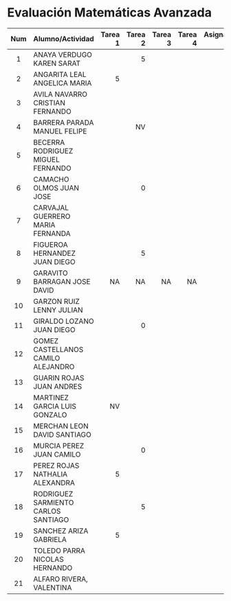 # Evaluación Matemáticas Avanzada

|Num  |Alumno/Actividad       |Tarea 1  |Tarea 2  |Tarea 3|Tarea 4|Asignación 1|Asignación 2|Asignación 3|       
|:---:|:---                   |---:     |---:     |---:   |---:   |---:        |---:        | ---:       |             
| 1 |ANAYA VERDUGO KAREN SARAT|         |    5    |       |       |4.2         |4.50/3.00 = 3.75|            |
| 2	|ANGARITA LEAL ANGELICA MARIA|  5   |         |       |       |  4.0       |    ?       |            |
| 3	|AVILA NAVARRO CRISTIAN FERNANDO|   |         |       |       |  2.0       |    X       |            |
| 4	| BARRERA PARADA MANUEL FELIPE|     |    NV   |       |       |  0.0       |    ?       |            |
| 5	| BECERRA RODRIGUEZ MIGUEL FERNANDO||         |       |       |4.2         |4.50/3.00 = 3.75|            |
| 6	| CAMACHO OLMOS JUAN JOSE |         |    0    |       |       |            |    ?       |            |
| 7	| CARVAJAL GUERRERO MARIA FERNANDA| |         |       |       |5.0         |4.50/3.00 = 3.75|            |
| 8	| FIGUEROA HERNANDEZ JUAN DIEGO|    |    5    |       |       |   5.0      |4.50/3.40 = 3.95|            |
| 9	| GARAVITO BARRAGAN JOSE DAVID |NA  |NA       |NA     |NA     |NA          |NA          |NA          |
| 10| GARZON RUIZ LENNY JULIAN |        |         |       |       |            |    ?       |            |
| 11|	GIRALDO LOZANO JUAN DIEGO |       |     0   |       |       |            |4.0/2.0 = 3.0|            |
| 12| GOMEZ CASTELLANOS CAMILO ALEJANDRO||        |       |       |            |    ?       |            |
| 13|	GUARIN ROJAS JUAN ANDRES |        |         |       |       |   5.0      |4.50/3.40 = 3.95|            |
|14	| MARTINEZ GARCIA LUIS GONZALO|NV   |         |       |       |   NV       |    ?       |            |
| 15| MERCHAN LEON DAVID SANTIAGO |     |         |       |       |   4.0      |   X        |            |
| 16| MURCIA PEREZ JUAN CAMILO |        |    0    |       |       |   0.0      |4.0/2.0 = 3.0|            |
| 17| PEREZ ROJAS NATHALIA ALEXANDRA | 5|         |       |       |   4.0      |4.0/2.0 = 3.0|            |
| 18| RODRIGUEZ SARMIENTO CARLOS SANTIAGO| |   5  |       |       |   5.0      |4.50/3.00 = 3.75|            |
| 19| SANCHEZ ARIZA GABRIELA |   5      |         |       |       |   5.0      |4.50/3.40 = 3.95|            |
| 20| TOLEDO PARRA NICOLAS HERNANDO |   |         |       |       |   5.0      |4.50/3.40 = 3.95|            |
| 21| ALFARO RIVERA, VALENTINA|         |         |       |       |   4.0      |    X       |            |
